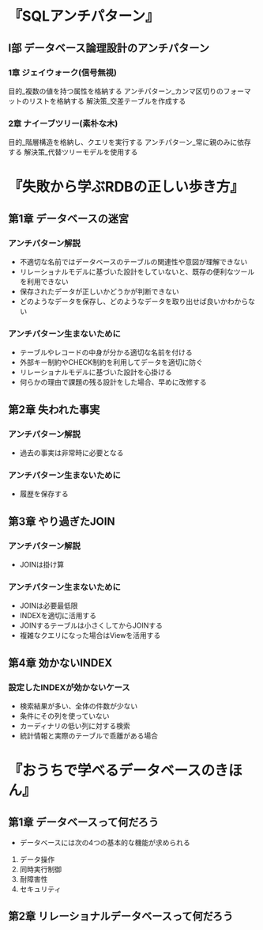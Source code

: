 # 『SQLアンチパターン』
## I部 データベース論理設計のアンチパターン
### 1章 ジェイウォーク(信号無視)
目的_複数の値を持つ属性を格納する
アンチパターン_カンマ区切りのフォーマットのリストを格納する
解決策_交差テーブルを作成する
### 2章 ナイーブツリー(素朴な木)
目的_階層構造を格納し、クエリを実行する
アンチパターン_常に親のみに依存する
解決策_代替ツリーモデルを使用する


# 『失敗から学ぶRDBの正しい歩き方』
## 第1章 データベースの迷宮
### アンチパターン解説
- 不適切な名前ではデータベースのテーブルの関連性や意図が理解できない
- リレーショナルモデルに基づいた設計をしていないと、既存の便利なツールを利用できない
- 保存されたデータが正しいかどうかが判断できない
- どのようなデータを保存し、どのようなデータを取り出せば良いかわからない
### アンチパターン生まないために
- テーブルやレコードの中身が分かる適切な名前を付ける
- 外部キー制約やCHECK制約を利用してデータを適切に防ぐ
- リレーショナルモデルに基づいた設計を心掛ける
- 何らかの理由で課題の残る設計をした場合、早めに改修する
## 第2章 失われた事実
### アンチパターン解説
- 過去の事実は非常時に必要となる
### アンチパターン生まないために
- 履歴を保存する
## 第3章 やり過ぎたJOIN
### アンチパターン解説
- JOINは掛け算
### アンチパターン生まないために
- JOINは必要最低限
- INDEXを適切に活用する
- JOINするテーブルは小さくしてからJOINする
- 複雑なクエリになった場合はViewを活用する
## 第4章 効かないINDEX
### 設定したINDEXが効かないケース
- 検索結果が多い、全体の件数が少ない
- 条件にその列を使っていない
- カーディナリの低い列に対する検索
- 統計情報と実際のテーブルで乖離がある場合
# 『おうちで学べるデータベースのきほん』
## 第1章 データベースって何だろう
- データベースには次の4つの基本的な機能が求められる
1. データ操作
2. 同時実行制御
3. 耐障害性
4. セキュリティ
## 第2章 リレーショナルデータベースって何だろう